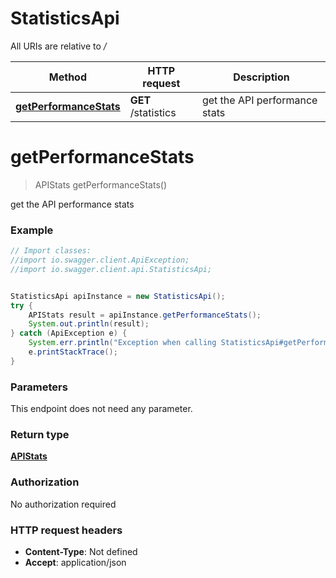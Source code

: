 # StatisticsApi

All URIs are relative to */*

Method | HTTP request | Description
------------- | ------------- | -------------
[**getPerformanceStats**](StatisticsApi.md#getPerformanceStats) | **GET** /statistics | get the API performance stats

<a name="getPerformanceStats"></a>
# **getPerformanceStats**
> APIStats getPerformanceStats()

get the API performance stats

### Example
```java
// Import classes:
//import io.swagger.client.ApiException;
//import io.swagger.client.api.StatisticsApi;


StatisticsApi apiInstance = new StatisticsApi();
try {
    APIStats result = apiInstance.getPerformanceStats();
    System.out.println(result);
} catch (ApiException e) {
    System.err.println("Exception when calling StatisticsApi#getPerformanceStats");
    e.printStackTrace();
}
```

### Parameters
This endpoint does not need any parameter.

### Return type

[**APIStats**](APIStats.md)

### Authorization

No authorization required

### HTTP request headers

 - **Content-Type**: Not defined
 - **Accept**: application/json

